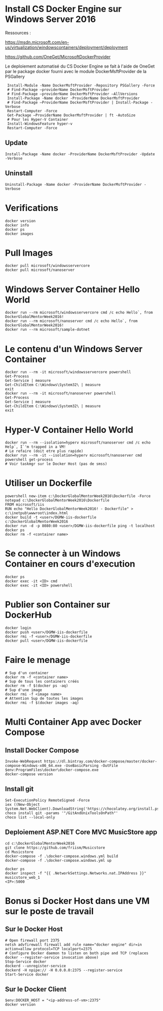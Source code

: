 # Install CS Docker Engine sur Windows Server 2016

Ressources :

https://msdn.microsoft.com/en-us/virtualization/windowscontainers/deployment/deployment

https://github.com/OneGet/MicrosoftDockerProvider

Le deploiement automatisé du CS Docker Engine se fait à l'aide de OneGet par le package docker fourni avec le module DockerMsftProvider de la PSGallery

     Install-Module -Name DockerMsftProvider -Repository PSGallery -Force
     # Find-Package –providerName DockerMsftProvider
     # Find-Package –providerName DockerMsftProvider –AllVersions
     Install-Package -Name docker -ProviderName DockerMsftProvider
     # Find-Package –ProviderName DockerMsftProvider | Install-Package -Verbose
     Restart-Computer -Force
     Get-Package –ProviderName DockerMsftProvider | ft -AutoSize
     # Pour les Hyper-V Container
     Install-WindowsFeature hyper-v
     Restart-Computer -Force

## Update

    Install-Package -Name docker -ProviderName DockerMsftProvider -Update -Verbose

## Uninstall

    Uninstall-Package -Name docker -ProviderName DockerMsftProvider -Verbose

# Verifications

    docker version
    docker info
    docker ps
    docker images

# Pull Images

    docker pull microsoft/windowsservercore
    docker pull microsoft/nanoserver

# Windows Server Container Hello World

    docker run --rm microsoft/windowsservercore cmd /c echo Hello`, from DockerGlobalMentorWeek2016!
    docker run --rm microsoft/nanoserver cmd /c echo Hello`, from DockerGlobalMentorWeek2016!
    docker run --rm microsoft/sample-dotnet

# Le contenu d'un Windows Server Container

    docker run --rm -it microsoft/windowsservercore powershell
    Get-Process
    Get-Service | measure
    Get-ChildItem C:\Windows\System32\ | measure
    exit
    docker run --rm -it microsoft/nanoserver powershell
    Get-Process
    Get-Service | measure
    Get-ChildItem C:\Windows\System32\ | measure
    exit

# Hyper-V Container Hello World

    docker run --rm --isolation=hyperv microsoft/nanoserver cmd /c echo Help`, I`'m trapped in a VM!
    # Le refaire (doit etre plus rapide)
    docker run --rm -it --isolation=hyperv microsoft/nanoserver cmd
    powershell get-process
    # Voir taskmgr sur le Docker Host (pas de smss)

# Utiliser un Dockerfile

    powershell new-item c:\DockerGlobalMentorWeek2016\Dockerfile -Force
    notepad c:\DockerGlobalMentorWeek2016\Dockerfile
    FROM microsoft/iis
    RUN echo "Hello DockerGlobalMentorWeek2016! - Dockerfile" > c:\inetpub\wwwroot\index.html
    docker build -t <user>/DGMW-iis-dockerfile c:\DockerGlobalMentorWeek2016
    docker run -d -p 8080:80 <user>/DGMW-iis-dockerfile ping -t localhost
    docker ps
    docker rm -f <container name>

# Se connecter à un Windows Container en cours d'execution

    docker ps
    docker exec -it <ID> cmd
    docker exec -it <ID> powershell

# Publier son Container sur DockerHub

    docker login
    docker push <user>/DGMW-iis-dockerfile
    docker rmi -f <user>/DGMW-iis-dockerfile
    docker pull <user>/DGMW-iis-dockerfile

# Faire le menage

    # Sup d'un container
    docker rm -f <container name>
    # Sup de tous les containers créés
    docker rm -f $(docker ps -aq)
    # Sup d'une image
    docker rmi -f <image name>
    # Attention Sup de toutes les images
    docker rmi -f $(docker images -aq)

# Multi Container App avec Docker Compose

## Install Docker Compose

    Invoke-WebRequest https://dl.bintray.com/docker-compose/master/docker-compose-Windows-x86_64.exe -UseBasicParsing -OutFile $env:ProgramFiles\docker\docker-compose.exe
    docker-compose version

## Install git

    Set-ExecutionPolicy RemoteSigned -Force
    iex ((New-Object System.Net.WebClient).DownloadString('https://chocolatey.org/install.ps1'))
    choco install git -params '"/GitAndUnixToolsOnPath"'
    choco list --local-only

## Deploiement ASP.NET Core MVC MusicStore app

    cd c:\DockerGlobalMentorWeek2016
    git clone https://github.com/friism/Musicstore
    cd Musicstore
    docker-compose -f .\docker-compose.windows.yml build
    docker-compose -f .\docker-compose.windows.yml up

    docker ps
    docker inspect -f "{{ .NetworkSettings.Networks.nat.IPAddress }}" musicstore_web_1
    <IP>:5000

# Bonus si Docker Host dans une VM sur le poste de travail

## Sur le Docker Host

    # Open firewall port 2375
    netsh advfirewall firewall add rule name="docker engine" dir=in action=allow protocol=TCP localport=2375
    # Configure Docker daemon to listen on both pipe and TCP (replaces docker --register-service invocation above)
    Stop-Service docker
    dockerd --unregister-service
    dockerd -H npipe:// -H 0.0.0.0:2375 --register-service
    Start-Service docker

## Sur le Docker Client

    $env:DOCKER_HOST = "<ip-address-of-vm>:2375"
    docker version